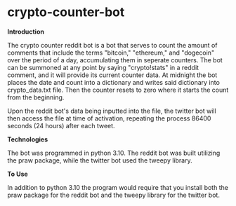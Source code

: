 # crypto-counter-bot
**Introduction**

The crypto counter reddit bot is a bot that serves to count the amount of comments that include the terms "bitcoin," "ethereum," and "dogecoin" over the period of a day, accumulating them in seperate counters. The bot can be summoned at any point by saying "crypto!stats" in a reddit comment, and it will provide its current counter data. At midnight the bot places the date and count into a dictionary and writes said dictionary into crypto_data.txt file. Then the counter resets to zero where it starts the count from the beginning. 

Upon the reddit bot's data being inputted into the file, the twitter bot will then access the file at time of activation, repeating the process 86400 seconds (24 hours) after each tweet. 


**Technologies**

The bot was programmed in python 3.10. The reddit bot was built utilizing the praw package, while the twitter bot used the tweepy library. 


**To Use**

In addition to python 3.10 the program would require that you install both the praw package for the reddit bot and the tweepy library for the twitter bot. 
